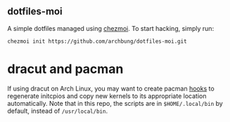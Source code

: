 dotfiles-moi
---

A simple dotfiles managed using [chezmoi](https://www.chezmoi.io/).
To start hacking, simply run:
```
chezmoi init https://github.com/archbung/dotfiles-moi.git
```

# dracut and pacman

If using dracut on Arch Linux, you may want to create pacman [hooks](https://wiki.archlinux.org/index.php/Dracut#Generate_a_new_initramfs_on_kernel_upgrade) to regenerate initcpios and copy new kernels to its appropriate location automatically.
Note that in this repo, the scripts are in `$HOME/.local/bin` by default, instead of `/usr/local/bin`.
